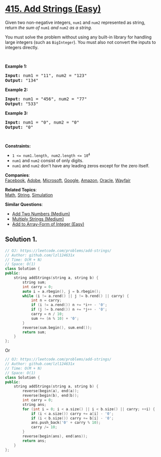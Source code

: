 # [415. Add Strings (Easy)](https://leetcode.com/problems/add-strings/)

<p>Given two non-negative integers, <code>num1</code> and <code>num2</code> represented as string, return <em>the sum of</em> <code>num1</code> <em>and</em> <code>num2</code> <em>as a string</em>.</p>

<p>You must solve the problem without using any built-in library for handling large integers (such as <code>BigInteger</code>). You must also not convert the inputs to integers directly.</p>

<p>&nbsp;</p>
<p><strong>Example 1:</strong></p>

<pre><strong>Input:</strong> num1 = "11", num2 = "123"
<strong>Output:</strong> "134"
</pre>

<p><strong>Example 2:</strong></p>

<pre><strong>Input:</strong> num1 = "456", num2 = "77"
<strong>Output:</strong> "533"
</pre>

<p><strong>Example 3:</strong></p>

<pre><strong>Input:</strong> num1 = "0", num2 = "0"
<strong>Output:</strong> "0"
</pre>

<p>&nbsp;</p>
<p><strong>Constraints:</strong></p>

<ul>
	<li><code>1 &lt;= num1.length, num2.length &lt;= 10<sup>4</sup></code></li>
	<li><code>num1</code> and <code>num2</code> consist of only digits.</li>
	<li><code>num1</code> and <code>num2</code> don't have any leading zeros except for the zero itself.</li>
</ul>


**Companies**:  
[Facebook](https://leetcode.com/company/facebook), [Adobe](https://leetcode.com/company/adobe), [Microsoft](https://leetcode.com/company/microsoft), [Google](https://leetcode.com/company/google), [Amazon](https://leetcode.com/company/amazon), [Oracle](https://leetcode.com/company/oracle), [Wayfair](https://leetcode.com/company/wayfair)

**Related Topics**:  
[Math](https://leetcode.com/tag/math/), [String](https://leetcode.com/tag/string/), [Simulation](https://leetcode.com/tag/simulation/)

**Similar Questions**:
* [Add Two Numbers (Medium)](https://leetcode.com/problems/add-two-numbers/)
* [Multiply Strings (Medium)](https://leetcode.com/problems/multiply-strings/)
* [Add to Array-Form of Integer (Easy)](https://leetcode.com/problems/add-to-array-form-of-integer/)

## Solution 1.

```cpp
// OJ: https://leetcode.com/problems/add-strings/
// Author: github.com/lzl124631x
// Time: O(M + N)
// Space: O(1)
class Solution {
public:
    string addStrings(string a, string b) {
        string sum;
        int carry = 0;
        auto i = a.rbegin(), j = b.rbegin();
        while (i != a.rend() || j != b.rend() || carry) {
            int n = carry;
            if (i != a.rend()) n += *i++ - '0';
            if (j != b.rend()) n += *j++ - '0';
            carry = n / 10;
            sum += (n % 10) + '0';
        }
        reverse(sum.begin(), sum.end());
        return sum;
    }
};
```

Or

```cpp
// OJ: https://leetcode.com/problems/add-strings/
// Author: github.com/lzl124631x
// Time: O(M + N)
// Space: O(1)
class Solution {
public:
    string addStrings(string a, string b) {
        reverse(begin(a), end(a));
        reverse(begin(b), end(b));
        int carry = 0;
        string ans;
        for (int i = 0; i < a.size() || i < b.size() || carry; ++i) {
            if (i < a.size()) carry += a[i] - '0';
            if (i < b.size()) carry += b[i] - '0';
            ans.push_back('0' + carry % 10);
            carry /= 10;
        }
        reverse(begin(ans), end(ans));
        return ans;
    }
};
```